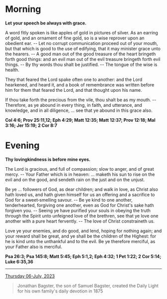 # Morning

**Let your speech be always with grace.**
 
A word fitly spoken is like apples of gold in pictures of silver. As an earring of gold, and an ornament of fine gold, so is a wise reprover upon an obedient ear. -- Let no corrupt communication proceed out of your mouth, but that which is good to the use of edifying, that it may minister grace unto the hearers. -- A good man out of the good treasure of the heart bringeth forth good things: and an evil man out of the evil treasure bringeth forth evil things. -- By thy words thou shalt be justified. -- The tongue of the wise is health.
 
They that feared the Lord spake often one to another: and the Lord hearkened, and heard it, and a book of remembrance was written before him for them that feared the Lord, and that thought upon his name.
 
If thou take forth the precious from the vile, thou shalt be as my mouth. -- Therefore, as ye abound in every thing, in faith, and utterance, and knowledge, and in all diligence, ... see that ye abound in this grace also.  

**Col 4:6; Prov 25:11,12; Eph 4:29; Matt 12:35; Matt 12:37; Prov 12:18; Mal 3:16; Jer 15:19; 2 Cor 8:7**

# Evening

**Thy lovingkindness is before mine eyes.**
 
The Lord is gracious, and full of compassion; slow to anger, and of great mercy. -- Your Father which is in heaven: ... maketh his sun to rise on the evil and on the good, and sendeth rain on the just and on the unjust.
 
Be ye ... followers of God, as dear children; and walk in love, as Christ also hath loved us, and hath given himself for us an offering and a sacrifice to God for a sweet‑smelling savour. -- Be ye kind to one another, tenderhearted, forgiving one another, even as God for Christ's sake hath forgiven you. -- Seeing ye have purified your souls in obeying the truth through the Spirit unto unfeigned love of the brethren, see that ye love one another with a pure heart fervently. -- The love of Christ constraineth us.
 
Love ye your enemies, and do good, and lend, hoping for nothing again; and your reward shall be great, and ye shall be the children of the Highest: for he is kind unto the unthankful and to the evil. Be ye therefore merciful, as your Father also is merciful.  

**Psa 26:3; Psa 145:8; Matt 5:45; Eph 5:1,2; Eph 4:32; 1 Pet 1:22; 2 Cor 5:14; Luke 6:35,36**

---

[Thursday 06-July, 2023](https://t.me/s/daily_light)

> Jonathan Bagster, the son of Samuel Bagster, created the Daily Light for his own family's daily devotion in 1875

